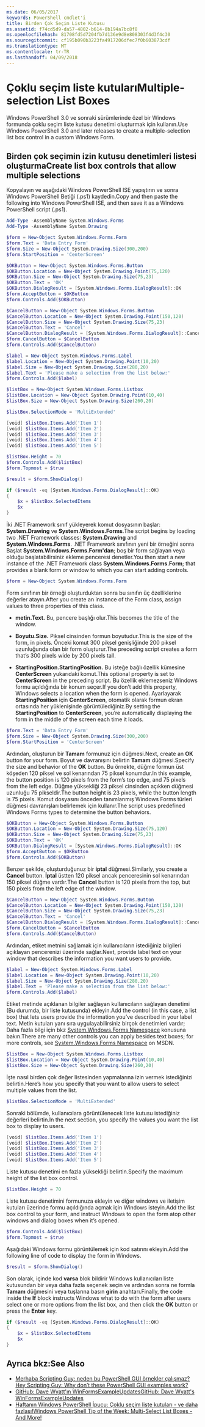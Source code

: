 ```yaml
---
ms.date: 06/05/2017
keywords: PowerShell cmdlet'i
title: Birden Çok Seçim Liste Kutusu
ms.assetid: f74cd5d9-da57-4802-b614-0b194a7bc8f8
ms.openlocfilehash: 81708fd5d7204fb7d136e9d8e808303f4d3f4c30
ms.sourcegitcommit: cf195b090b3223fa4917206dfec7f0b603873cdf
ms.translationtype: MT
ms.contentlocale: tr-TR
ms.lasthandoff: 04/09/2018
---
```

# <a name="multiple-selection-list-boxes"></a><span data-ttu-id="f2f2b-103">Çoklu seçim liste kutuları</span><span class="sxs-lookup"><span data-stu-id="f2f2b-103">Multiple-selection List Boxes</span></span>

<span data-ttu-id="f2f2b-104">Windows PowerShell 3.0 ve sonraki sürümlerinde özel bir Windows formunda çoklu seçim liste kutusu denetimi oluşturmak için kullanın.</span><span class="sxs-lookup"><span data-stu-id="f2f2b-104">Use Windows PowerShell 3.0 and later releases to create a multiple-selection list box control in a custom Windows Form.</span></span>

## <a name="create-list-box-controls-that-allow-multiple-selections"></a><span data-ttu-id="f2f2b-105">Birden çok seçimin izin kutusu denetimleri listesi oluşturma</span><span class="sxs-lookup"><span data-stu-id="f2f2b-105">Create list box controls that allow multiple selections</span></span>

<span data-ttu-id="f2f2b-106">Kopyalayın ve aşağıdaki Windows PowerShell ISE yapıştırın ve sonra Windows PowerShell Betiği (.ps1) kaydedin.</span><span class="sxs-lookup"><span data-stu-id="f2f2b-106">Copy and then paste the following into Windows PowerShell ISE, and then save it as a Windows PowerShell script (.ps1).</span></span>

```powershell
Add-Type -AssemblyName System.Windows.Forms
Add-Type -AssemblyName System.Drawing

$form = New-Object System.Windows.Forms.Form
$form.Text = 'Data Entry Form'
$form.Size = New-Object System.Drawing.Size(300,200)
$form.StartPosition = 'CenterScreen'

$OKButton = New-Object System.Windows.Forms.Button
$OKButton.Location = New-Object System.Drawing.Point(75,120)
$OKButton.Size = New-Object System.Drawing.Size(75,23)
$OKButton.Text = 'OK'
$OKButton.DialogResult = [System.Windows.Forms.DialogResult]::OK
$form.AcceptButton = $OKButton
$form.Controls.Add($OKButton)

$CancelButton = New-Object System.Windows.Forms.Button
$CancelButton.Location = New-Object System.Drawing.Point(150,120)
$CancelButton.Size = New-Object System.Drawing.Size(75,23)
$CancelButton.Text = 'Cancel'
$CancelButton.DialogResult = [System.Windows.Forms.DialogResult]::Cancel
$form.CancelButton = $CancelButton
$form.Controls.Add($CancelButton)

$label = New-Object System.Windows.Forms.Label
$label.Location = New-Object System.Drawing.Point(10,20)
$label.Size = New-Object System.Drawing.Size(280,20)
$label.Text = 'Please make a selection from the list below:'
$form.Controls.Add($label)

$listBox = New-Object System.Windows.Forms.Listbox
$listBox.Location = New-Object System.Drawing.Point(10,40)
$listBox.Size = New-Object System.Drawing.Size(260,20)

$listBox.SelectionMode = 'MultiExtended'

[void] $listBox.Items.Add('Item 1')
[void] $listBox.Items.Add('Item 2')
[void] $listBox.Items.Add('Item 3')
[void] $listBox.Items.Add('Item 4')
[void] $listBox.Items.Add('Item 5')

$listBox.Height = 70
$form.Controls.Add($listBox)
$form.Topmost = $true

$result = $form.ShowDialog()

if ($result -eq [System.Windows.Forms.DialogResult]::OK)
{
    $x = $listBox.SelectedItems
    $x
}
```

<span data-ttu-id="f2f2b-107">İki .NET Framework sınıf yükleyerek komut dosyasının başlar: **System.Drawing** ve **System.Windows.Forms**.</span><span class="sxs-lookup"><span data-stu-id="f2f2b-107">The script begins by loading two .NET Framework classes: **System.Drawing** and **System.Windows.Forms**.</span></span> <span data-ttu-id="f2f2b-108">.NET Framework sınıfının yeni bir örneğini sonra Başlat **System.Windows.Forms.Form'dan**; boş bir form sağlayan veya olduğu başlatabilirsiniz ekleme penceresi denetler.</span><span class="sxs-lookup"><span data-stu-id="f2f2b-108">You then start a new instance of the .NET Framework class **System.Windows.Forms.Form**; that provides a blank form or window to which you can start adding controls.</span></span>

```powershell
$form = New-Object System.Windows.Forms.Form
```

<span data-ttu-id="f2f2b-109">Form sınıfının bir örneği oluşturduktan sonra bu sınıfın üç özelliklerine değerler atayın.</span><span class="sxs-lookup"><span data-stu-id="f2f2b-109">After you create an instance of the Form class, assign values to three properties of this class.</span></span>

- <span data-ttu-id="f2f2b-110">**metin.**</span><span class="sxs-lookup"><span data-stu-id="f2f2b-110">**Text.**</span></span> <span data-ttu-id="f2f2b-111">Bu, pencere başlığı olur.</span><span class="sxs-lookup"><span data-stu-id="f2f2b-111">This becomes the title of the window.</span></span>

- <span data-ttu-id="f2f2b-112">**Boyutu.**</span><span class="sxs-lookup"><span data-stu-id="f2f2b-112">**Size.**</span></span> <span data-ttu-id="f2f2b-113">Piksel cinsinden formun boyutudur.</span><span class="sxs-lookup"><span data-stu-id="f2f2b-113">This is the size of the form, in pixels.</span></span> <span data-ttu-id="f2f2b-114">Önceki komut 300 piksel genişliğinde 200 piksel uzunluğunda olan bir form oluşturur.</span><span class="sxs-lookup"><span data-stu-id="f2f2b-114">The preceding script creates a form that’s 300 pixels wide by 200 pixels tall.</span></span>

- <span data-ttu-id="f2f2b-115">**StartingPosition.**</span><span class="sxs-lookup"><span data-stu-id="f2f2b-115">**StartingPosition.**</span></span> <span data-ttu-id="f2f2b-116">Bu isteğe bağlı özellik kümesine **CenterScreen** yukarıdaki komut.</span><span class="sxs-lookup"><span data-stu-id="f2f2b-116">This optional property is set to **CenterScreen** in the preceding script.</span></span> <span data-ttu-id="f2f2b-117">Bu özellik eklemezseniz Windows formu açıldığında bir konum seçer.</span><span class="sxs-lookup"><span data-stu-id="f2f2b-117">If you don’t add this property, Windows selects a location when the form is opened.</span></span> <span data-ttu-id="f2f2b-118">Ayarlayarak **StartingPosition** için **CenterScreen**, otomatik olarak formun ekran ortasında her yüklenişinde görüntülediğiniz.</span><span class="sxs-lookup"><span data-stu-id="f2f2b-118">By setting the **StartingPosition** to **CenterScreen**, you’re automatically displaying the form in the middle of the screen each time it loads.</span></span>

```powershell
$form.Text = 'Data Entry Form'
$form.Size = New-Object System.Drawing.Size(300,200)
$form.StartPosition = 'CenterScreen'
```

<span data-ttu-id="f2f2b-119">Ardından, oluşturun bir **Tamam** formunuz için düğmesi.</span><span class="sxs-lookup"><span data-stu-id="f2f2b-119">Next, create an **OK** button for your form.</span></span> <span data-ttu-id="f2f2b-120">Boyut ve davranışını belirtin **Tamam** düğmesi.</span><span class="sxs-lookup"><span data-stu-id="f2f2b-120">Specify the size and behavior of the **OK** button.</span></span> <span data-ttu-id="f2f2b-121">Bu örnekte, düğme formun üst köşeden 120 piksel ve sol kenarından 75 piksel konumdur.</span><span class="sxs-lookup"><span data-stu-id="f2f2b-121">In this example, the button position is 120 pixels from the form’s top edge, and 75 pixels from the left edge.</span></span> <span data-ttu-id="f2f2b-122">Düğme yüksekliği 23 piksel cinsinden açıkken düğmesi uzunluğu 75 pikseldir.</span><span class="sxs-lookup"><span data-stu-id="f2f2b-122">The button height is 23 pixels, while the button length is 75 pixels.</span></span> <span data-ttu-id="f2f2b-123">Komut dosyasını önceden tanımlanmış Windows Forms türleri düğmesi davranışları belirlemek için kullanır.</span><span class="sxs-lookup"><span data-stu-id="f2f2b-123">The script uses predefined Windows Forms types to determine the button behaviors.</span></span>

```powershell
$OKButton = New-Object System.Windows.Forms.Button
$OKButton.Location = New-Object System.Drawing.Size(75,120)
$OKButton.Size = New-Object System.Drawing.Size(75,23)
$OKButton.Text = 'OK'
$OKButton.DialogResult = [System.Windows.Forms.DialogResult]::OK
$form.AcceptButton = $OKButton
$form.Controls.Add($OKButton)
```

<span data-ttu-id="f2f2b-124">Benzer şekilde, oluşturduğunuz bir **iptal** düğmesi.</span><span class="sxs-lookup"><span data-stu-id="f2f2b-124">Similarly, you create a **Cancel** button.</span></span> <span data-ttu-id="f2f2b-125">**İptal** üstten 120 piksel ancak penceresinin sol kenarından 150 piksel düğme vardır.</span><span class="sxs-lookup"><span data-stu-id="f2f2b-125">The **Cancel** button is 120 pixels from the top, but 150 pixels from the left edge of the window.</span></span>

```powershell
$CancelButton = New-Object System.Windows.Forms.Button
$CancelButton.Location = New-Object System.Drawing.Point(150,120)
$CancelButton.Size = New-Object System.Drawing.Size(75,23)
$CancelButton.Text = 'Cancel'
$CancelButton.DialogResult = [System.Windows.Forms.DialogResult]::Cancel
$form.CancelButton = $CancelButton
$form.Controls.Add($CancelButton)
```

<span data-ttu-id="f2f2b-126">Ardından, etiket metnini sağlamak için kullanıcıların istediğiniz bilgileri açıklayan pencerenizi üzerinde sağlar.</span><span class="sxs-lookup"><span data-stu-id="f2f2b-126">Next, provide label text on your window that describes the information you want users to provide.</span></span>

```powershell
$label = New-Object System.Windows.Forms.Label
$label.Location = New-Object System.Drawing.Point(10,20)
$label.Size = New-Object System.Drawing.Size(280,20)
$label.Text = 'Please make a selection from the list below:'
$form.Controls.Add($label)
```

<span data-ttu-id="f2f2b-127">Etiket metinde açıklanan bilgiler sağlayan kullanıcıların sağlayan denetimi (Bu durumda, bir liste kutusunda) ekleyin.</span><span class="sxs-lookup"><span data-stu-id="f2f2b-127">Add the control (in this case, a list box) that lets users provide the information you’ve described in your label text.</span></span> <span data-ttu-id="f2f2b-128">Metin kutuları yanı sıra uygulayabilirsiniz birçok denetimleri vardır; Daha fazla bilgi için bkz [System.Windows.Forms Namespace](http://msdn.microsoft.com/library/k50ex0x9(v=vs.110).aspx) konusuna bakın.</span><span class="sxs-lookup"><span data-stu-id="f2f2b-128">There are many other controls you can apply besides text boxes; for more controls, see [System.Windows.Forms Namespace](http://msdn.microsoft.com/library/k50ex0x9(v=vs.110).aspx) on MSDN.</span></span>

```powershell
$listBox = New-Object System.Windows.Forms.Listbox
$listBox.Location = New-Object System.Drawing.Point(10,40)
$listBox.Size = New-Object System.Drawing.Size(260,20)
```

<span data-ttu-id="f2f2b-129">İşte nasıl birden çok değer listesinden yapmalarına izin vermek istediğinizi belirtin.</span><span class="sxs-lookup"><span data-stu-id="f2f2b-129">Here’s how you specify that you want to allow users to select multiple values from the list.</span></span>

```powershell
$listBox.SelectionMode = 'MultiExtended'
```

<span data-ttu-id="f2f2b-130">Sonraki bölümde, kullanıcılara görüntülenecek liste kutusu istediğiniz değerleri belirtin.</span><span class="sxs-lookup"><span data-stu-id="f2f2b-130">In the next section, you specify the values you want the list box to display to users.</span></span>

```powershell
[void] $listBox.Items.Add('Item 1')
[void] $listBox.Items.Add('Item 2')
[void] $listBox.Items.Add('Item 3')
[void] $listBox.Items.Add('Item 4')
[void] $listBox.Items.Add('Item 5')
```

<span data-ttu-id="f2f2b-131">Liste kutusu denetimi en fazla yüksekliği belirtin.</span><span class="sxs-lookup"><span data-stu-id="f2f2b-131">Specify the maximum height of the list box control.</span></span>

```powershell
$listBox.Height = 70
```

<span data-ttu-id="f2f2b-132">Liste kutusu denetimini formunuza ekleyin ve diğer windows ve iletişim kutuları üzerinde formu açıldığında açmak için Windows isteyin.</span><span class="sxs-lookup"><span data-stu-id="f2f2b-132">Add the list box control to your form, and instruct Windows to open the form atop other windows and dialog boxes when it’s opened.</span></span>

```powershell
$form.Controls.Add($listBox)
$form.Topmost = $true
```

<span data-ttu-id="f2f2b-133">Aşağıdaki Windows formu görüntülemek için kod satırını ekleyin.</span><span class="sxs-lookup"><span data-stu-id="f2f2b-133">Add the following line of code to display the form in Windows.</span></span>

```powershell
$result = $form.ShowDialog()
```

<span data-ttu-id="f2f2b-134">Son olarak, içinde kod **varsa** blok bildirir Windows kullanıcıları liste kutusundan bir veya daha fazla seçenek seçin ve ardından sonra ne formla **Tamam** düğmesini veya tuşlarına basın **girin**  anahtarı.</span><span class="sxs-lookup"><span data-stu-id="f2f2b-134">Finally, the code inside the **If** block instructs Windows what to do with the form after users select one or more options from the list box, and then click the **OK** button or press the **Enter** key.</span></span>

```powershell
if ($result -eq [System.Windows.Forms.DialogResult]::OK)
{
    $x = $listBox.SelectedItems
    $x
}
```

## <a name="see-also"></a><span data-ttu-id="f2f2b-135">Ayrıca bkz:</span><span class="sxs-lookup"><span data-stu-id="f2f2b-135">See Also</span></span>

- [<span data-ttu-id="f2f2b-136">Merhaba Scripting Guy: neden bu PowerShell GUI örnekler çalışmaz?</span><span class="sxs-lookup"><span data-stu-id="f2f2b-136">Hey Scripting Guy:  Why don’t these PowerShell GUI examples work?</span></span>](http://go.microsoft.com/fwlink/?LinkId=506644)
- [<span data-ttu-id="f2f2b-137">GitHub: Dave Wyatt'ın WinFormsExampleUpdates</span><span class="sxs-lookup"><span data-stu-id="f2f2b-137">GitHub: Dave Wyatt's WinFormsExampleUpdates</span></span>](https://github.com/dlwyatt/WinFormsExampleUpdates)
- [<span data-ttu-id="f2f2b-138">Haftanın Windows PowerShell İpucu: Çoklu seçim liste kutuları - ve daha fazlası!</span><span class="sxs-lookup"><span data-stu-id="f2f2b-138">Windows PowerShell Tip of the Week:  Multi-Select List Boxes - And More!</span></span>](http://technet.microsoft.com/library/ff730950.aspx)